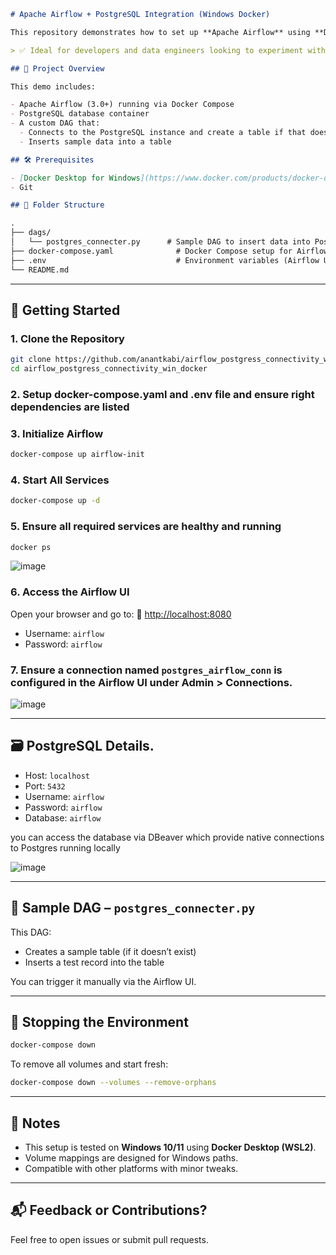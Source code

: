 ````markdown
# Apache Airflow + PostgreSQL Integration (Windows Docker)

This repository demonstrates how to set up **Apache Airflow** using **Docker on Windows**, and run a DAG that connects to a **PostgreSQL** database to insert data.

> ✅ Ideal for developers and data engineers looking to experiment with Airflow and Postgres in a local development Docker environment.

## 🚀 Project Overview

This demo includes:

- Apache Airflow (3.0+) running via Docker Compose
- PostgreSQL database container
- A custom DAG that:
  - Connects to the PostgreSQL instance and create a table if that doesnt exists
  - Inserts sample data into a table

## 🛠️ Prerequisites

- [Docker Desktop for Windows](https://www.docker.com/products/docker-desktop)
- Git

## 🧱 Folder Structure

.
├── dags/
│   └── postgres_connecter.py      # Sample DAG to insert data into PostgreSQL
├── docker-compose.yaml              # Docker Compose setup for Airflow + Postgres
├── .env                             # Environment variables (Airflow UID/GID)
└── README.md
````

---

## 🧪 Getting Started

### 1. Clone the Repository

```bash
git clone https://github.com/anantkabi/airflow_postgress_connectivity_win_docker.git
cd airflow_postgress_connectivity_win_docker
```
### 2. Setup docker-compose.yaml and .env file and ensure right dependencies are listed

### 3. Initialize Airflow 

```bash
docker-compose up airflow-init
```

### 4. Start All Services

```bash
docker-compose up -d
```

### 5. Ensure all required services are healthy and running

```bash
docker ps
```
![image](https://github.com/user-attachments/assets/de3aa83a-ef03-4a6a-a17c-919fce38675b)


### 6. Access the Airflow UI

Open your browser and go to:
🔗 [http://localhost:8080](http://localhost:8080)

* Username: `airflow`
* Password: `airflow`

### 7. Ensure a connection named `postgres_airflow_conn` is configured in the Airflow UI under **Admin > Connections**.

![image](https://github.com/user-attachments/assets/d723bc0d-223a-4892-bb3a-cbcc25794631)

---

## 🗃️ PostgreSQL Details. 

* Host: `localhost`
* Port: `5432`
* Username: `airflow`
* Password: `airflow`
* Database: `airflow`

you can access the database via DBeaver which provide native connections to Postgres running locally

![image](https://github.com/user-attachments/assets/67c0e403-7f14-46a7-b468-5f4c4144e984)

---

## 📅 Sample DAG – `postgres_connecter.py`

This DAG:

* Creates a sample table (if it doesn’t exist)
* Inserts a test record into the table

You can trigger it manually via the Airflow UI.

---

## 🧹 Stopping the Environment

```bash
docker-compose down
```

To remove all volumes and start fresh:

```bash
docker-compose down --volumes --remove-orphans
```

---

## 📌 Notes

* This setup is tested on **Windows 10/11** using **Docker Desktop (WSL2)**.
* Volume mappings are designed for Windows paths.
* Compatible with other platforms with minor tweaks.

---

## 📬 Feedback or Contributions?

Feel free to open issues or submit pull requests.

```

